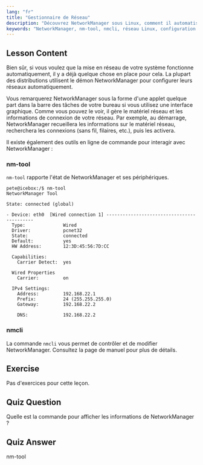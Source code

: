 ```yaml
---
lang: "fr"
title: "Gestionnaire de Réseau"
description: "Découvrez NetworkManager sous Linux, comment il automatise la configuration réseau, et utilisez les commandes nm-tool et nmcli. Démarrez avec ce guide pour débutants !"
keywords: "NetworkManager, nm-tool, nmcli, réseau Linux, configuration réseau, tutoriel Linux, guide du débutant"
---
```


## Lesson Content

Bien sûr, si vous voulez que la mise en réseau de votre système fonctionne automatiquement, il y a déjà quelque chose en place pour cela. La plupart des distributions utilisent le démon NetworkManager pour configurer leurs réseaux automatiquement.

Vous remarquerez NetworkManager sous la forme d'une applet quelque part dans la barre des tâches de votre bureau si vous utilisez une interface graphique. Comme vous pouvez le voir, il gère le matériel réseau et les informations de connexion de votre réseau. Par exemple, au démarrage, NetworkManager recueillera les informations sur le matériel réseau, recherchera les connexions (sans fil, filaires, etc.), puis les activera.

Il existe également des outils en ligne de commande pour interagir avec NetworkManager :

### nm-tool

`nm-tool` rapporte l'état de NetworkManager et ses périphériques.

```plaintext
pete@icebox:/$ nm-tool
NetworkManager Tool

State: connected (global)

- Device: eth0  [Wired connection 1] -------------------------------------------
  Type:              Wired
  Driver:            pcnet32
  State:             connected
  Default:           yes
  HW Address:        12:3D:45:56:7D:CC

  Capabilities:
    Carrier Detect:  yes

  Wired Properties
    Carrier:         on

  IPv4 Settings:
    Address:         192.168.22.1
    Prefix:          24 (255.255.255.0)
    Gateway:         192.168.22.2

    DNS:             192.168.22.2
```

### nmcli

La commande `nmcli` vous permet de contrôler et de modifier NetworkManager. Consultez la page de manuel pour plus de détails.

## Exercise

Pas d'exercices pour cette leçon.

## Quiz Question

Quelle est la commande pour afficher les informations de NetworkManager ?

## Quiz Answer

nm-tool
